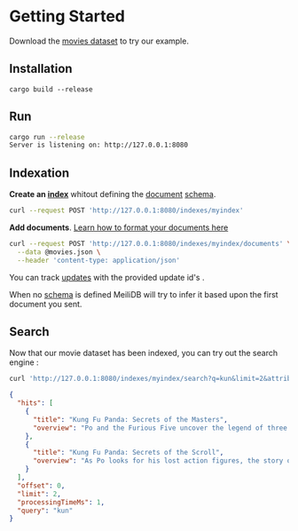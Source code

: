 # Getting Started

Download the [movies dataset](#lien_vers_movie_dataset) to try our example.

## Installation 

```
cargo build --release
```

## Run 
```bash
cargo run --release
Server is listening on: http://127.0.0.1:8080
```

## Indexation

**Create an [index](#index_doc)** whitout defining the [document](#link_to_documents_doc) [schema](#link_to_schema_doc).
```bash
curl --request POST 'http://127.0.0.1:8080/indexes/myindex'
```

**Add documents**. [Learn how to format your documents here](#link)


```bash
curl --request POST 'http://127.0.0.1:8080/indexes/myindex/documents' \
  --data @movies.json \
  --header 'content-type: application/json'
```

You can track [updates](#link) with the provided update id's .

When no [schema](#link_to_schema_doc) is defined MeiliDB will try to infer it based upon the first document you sent.

## Search 
Now that our movie dataset has been indexed, you can try out the search engine :
```bash
curl 'http://127.0.0.1:8080/indexes/myindex/search?q=kun&limit=2&attributesToRetrieve=title,overview'
```

```json
{
  "hits": [
    {
      "title": "Kung Fu Panda: Secrets of the Masters",
      "overview": "Po and the Furious Five uncover the legend of three of kung fu's greatest heroes: Master Thundering Rhino, Master Storming Ox, and Master Croc."
    },
    {
      "title": "Kung Fu Panda: Secrets of the Scroll",
      "overview": "As Po looks for his lost action figures, the story of how the panda inadvertently helped create the Furious Five is told."
    }
  ],
  "offset": 0,
  "limit": 2,
  "processingTimeMs": 1,
  "query": "kun"
}
```
